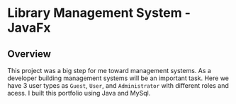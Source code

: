 # Library Management System - JavaFx

## Overview

This project was a big step for me toward management systems. As a developer building management systems will be an important task. Here we have 3 user types as `Guest`, `User`, and `Administrator` with different roles and acess. I built this portfolio using Java and MySql.
